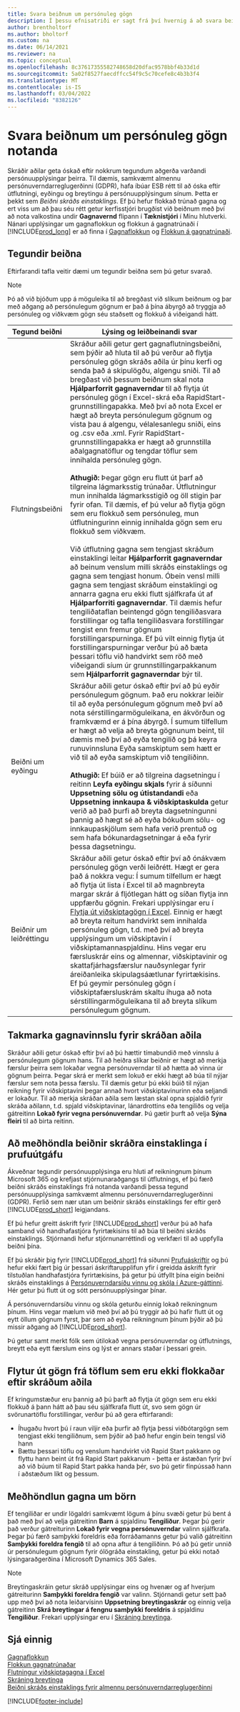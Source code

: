 ```yaml
---
title: Svara beiðnum um persónuleg gögn
description: Í þessu efnisatriði er sagt frá því hvernig á að svara beiðnum um persónuupplýsingar. Þetta er þekkt sem beiðni skráðs einstaklings.
author: brentholtorf
ms.author: bholtorf
ms.custom: na
ms.date: 06/14/2021
ms.reviewer: na
ms.topic: conceptual
ms.openlocfilehash: 8c37617355582748658d20dfac9578bbf4b33d1d
ms.sourcegitcommit: 5a02f8527faecdffcc54f9c5c70cefe8c4b3b3f4
ms.translationtype: MT
ms.contentlocale: is-IS
ms.lasthandoff: 03/04/2022
ms.locfileid: "8382126"
---
```

# <a name="responding-to-requests-about-users-personal-data"></a>Svara beiðnum um persónuleg gögn notanda  
Skráðir aðilar geta óskað eftir nokkrum tegundum aðgerða varðandi persónuupplýsingar þeirra. Til dæmis, samkvæmt almennu persónuverndarreglugerðinni (GDPR), hafa íbúar ESB rétt til að óska eftir útflutningi, eyðingu og breytingu á persónuupplýsingum sínum. Þetta er þekkt sem *Beiðni skráðs einstaklings*. Ef þú hefur flokkað trúnað gagna og ert viss um að þau séu rétt getur kerfisstjóri brugðist við beiðnum með því að nota valkostina undir **Gagnavernd** flipann í **Tæknistjóri** í Mínu hlutverki. Nánari upplýsingar um gagnaflokkun og flokkun á gagnatrúnaði í [!INCLUDE[prod_long](includes/prod_long.md)] er að finna í [Gagnaflokkun](/dynamics-nav/classifying-data?toc=/dynamics365/business-central/toc.json) og [Flokkun á gagnatrúnaði](admin-classifying-data-sensitivity.md).  

## <a name="types-of-requests"></a>Tegundir beiðna

Eftirfarandi tafla veitir dæmi um tegundir beiðna sem þú getur svarað.

> [!Note]
> Þó að við bjóðum upp á möguleika til að bregðast við slíkum beiðnum og þar með aðgang að persónulegum gögnum er það á þína ábyrgð að tryggja að persónuleg og viðkvæm gögn séu staðsett og flokkuð á viðeigandi hátt.

|Tegund beiðni|Lýsing og leiðbeinandi svar|
|-----|-----|
|Flutningsbeiðni|Skráður aðili getur gert gagnaflutningsbeiðni, sem þýðir að hluta til að þú verður að flytja persónuleg gögn skráðs aðila úr þínu kerfi og senda það á skipulögðu, algengu sniði. Til að bregðast við þessum beiðnum skal nota **Hjálparforrit gagnaverndar** til að flytja út persónuleg gögn í Excel-skrá eða RapidStart-grunnstillingapakka. Með því að nota Excel er hægt að breyta persónulegum gögnum og vista þau á algengu, vélalesanlegu sniði, eins og .csv eða .xml. Fyrir RapidStart-grunnstillingapakka er hægt að grunnstilla aðalgagnatöflur og tengdar töflur sem innihalda persónuleg gögn. <br><br> **Athugið:** Þegar gögn eru flutt út þarf að tilgreina lágmarksstig trúnaðar. Útflutningur mun innihalda lágmarksstigið og öll stigin þar fyrir ofan. Til dæmis, ef þú velur að flytja gögn sem eru flokkuð sem persónuleg, mun útflutningurinn einnig innihalda gögn sem eru flokkuð sem viðkvæm. <br><br>Við útflutning gagna sem tengjast skráðum einstaklingi leitar **Hjálparforrit gagnaverndar** að beinum venslum milli skráðs einstaklings og gagna sem tengjast honum. Óbein vensl milli gagna sem tengjast skráðum einstaklingi og annarra gagna eru ekki flutt sjálfkrafa út af **Hjálparforriti gagnaverndar**. Til dæmis hefur tengiliðataflan beintengd gögn tengiliðasvara forstillingar og tafla tengiliðasvara forstillingar tengist enn fremur gögnum forstillingarspurninga. Ef þú vilt einnig flytja út forstillingarspurningar verður þú að bæta þessari töflu við handvirkt sem röð með viðeigandi síum úr grunnstillingarpakkanum sem **Hjálparforrit gagnaverndar** býr til.|
|Beiðni um eyðingu|Skráður aðili getur óskað eftir því að þú eyðir persónulegum gögnum. Það eru nokkrar leiðir til að eyða persónulegum gögnum með því að nota sérstillingarmöguleikana, en ákvörðun og framkvæmd er á þína ábyrgð. Í sumum tilfellum er hægt að velja að breyta gögnunum beint, til dæmis með því að eyða tengilið og þá keyra runuvinnsluna Eyða samskiptum sem hætt er við til að eyða samskiptum við tengiliðinn. <br><br> **Athugið:** Ef búið er að tilgreina dagsetningu í reitinn **Leyfa eyðingu skjals** fyrir á síðunni **Uppsetning sölu og útistandandi** eða **Uppsetning innkaupa & viðskiptaskulda** getur verið að það þurfi að breyta dagsetningunni þannig að hægt sé að eyða bókuðum sölu- og innkaupaskjölum sem hafa verið prentuð og sem hafa bókunardagsetningar á eða fyrir þessa dagsetningu.|
|Beiðnir um leiðréttingu|Skráður aðili getur óskað eftir því að ónákvæm persónuleg gögn verði leiðrétt. Hægt er gera það á nokkra vegu: Í sumum tilfellum er hægt að flytja út lista í Excel til að magnbreyta margar skrár á fljótlegan hátt og síðan flytja inn uppfærðu gögnin. Frekari upplýsingar eru í [Flytja út viðskiptagögn í Excel](about-export-data.md). Einnig er hægt að breyta reitum handvirkt sem innihalda persónuleg gögn, t.d. með því að breyta upplýsingum um viðskiptavin í viðskiptamannaspjaldinu. Hins vegar eru færsluskrár eins og almennar, viðskiptavinir og skattafjárhagsfærslur nauðsynlegar fyrir áreiðanleika skipulagsáætlunar fyrirtækisins. Ef þú geymir persónuleg gögn í viðskiptafærsluskrám skaltu íhuga að nota sérstillingarmöguleikana til að breyta slíkum persónulegum gögnum.|

## <a name="restrict-data-processing-for-a-data-subject"></a>Takmarka gagnavinnslu fyrir skráðan aðila
Skráður aðili getur óskað eftir því að þú hættir tímabundið með vinnslu á persónulegum gögnum hans. Til að heiðra slíkar beiðnir er hægt að merkja færslur þeirra sem lokaðar vegna persónuverndar til að hætta að vinna úr gögnum þeirra. Þegar skrá er merkt sem lokuð er ekki hægt að búa til nýjar færslur sem nota þessa færslu. Til dæmis getur þú ekki búið til nýjan reikning fyrir viðskiptavini þegar annað hvort viðskiptavinurinn eða seljandi er lokaður. Til að merkja skráðan aðila sem læstan skal opna spjaldið fyrir skráða aðilann, t.d. spjald viðskiptavinar, lánardrottins eða tengiliðs og velja gátreitinn **Lokað fyrir vegna persónuverndar**. Þú gætir þurft að velja **Sýna fleiri** til að birta reitinn.  

## <a name="handling-data-subject-requests-while-in-trial"></a>Að meðhöndla beiðnir skráðra einstaklinga í prufuútgáfu
Ákveðnar tegundir persónuupplýsinga eru hluti af reikningnum þínum Microsoft 365 og krefjast stjórnunaraðgangs til útflutnings, ef þú færð beiðni skráðs einstaklings frá notanda varðandi þessa tegund persónuupplýsinga samkvæmt almennu persónuverndarreglugerðinni (GDPR). Ferlið sem nær utan um beiðnir skráðs einstaklings fer eftir gerð [!INCLUDE[prod_short](includes/prod_short.md)] leigjandans.  

Ef þú hefur greitt áskrift fyrir [!INCLUDE[prod_short](includes/prod_short.md)] verður þú að hafa samband við handhafastjóra fyrirtækisins til að búa til beiðni skráðs einstaklings. Stjórnandi hefur stjórnunarréttindi og verkfæri til að uppfylla beiðni þína.  

Ef þú skráðir þig fyrir [!INCLUDE[prod_short](includes/prod_short.md)] frá síðunni [Prufuáskriftir](https://trials.dynamics.com/) og þú hefur ekki fært þig úr þessari áskriftarupplifun yfir í greidda áskrift fyrir tilstuðlan handhafastjóra fyrirtækisins, þá getur þú útfyllt þína eigin beiðni skráðs einstaklings á [Persónuverndarsíðu vinnu og skóla í Azure-gáttinni](https://portal.azure.com#blade/Microsoft_AAD_IAM/GDPRViralBlade). Hér getur þú flutt út og sótt persónuupplýsingar þínar.

Á persónuverndarsíðu vinnu og skóla geturðu einnig lokað reikningnum þínum. Hins vegar mælum við með því að þú tryggir að þú hafir flutt út og eytt öllum gögnum fyrst, þar sem að eyða reikningnum þínum þýðir að þú missir aðgang að [!INCLUDE[prod_short](includes/prod_short.md)].  

Þú getur samt merkt fólk sem útilokað vegna persónuverndar og útflutnings, breytt eða eytt færslum eins og lýst er annars staðar í þessari grein.  

## <a name="exporting-data-from-tables-not-classified-by-data-subject"></a>Flytur út gögn frá töflum sem eru ekki flokkaðar eftir skráðum aðila
Ef kringumstæður eru þannig að þú þarft að flytja út gögn sem eru ekki flokkuð á þann hátt að þau séu sjálfkrafa flutt út, svo sem gögn úr svörunartöflu forstillingar, verður þú að gera eftirfarandi:
-   Íhugaðu hvort þú í raun viljir eða þurfir að flytja þessi viðbótargögn sem tengjast ekki tengiliðnum, sem þýðir að það hefur engin bein tengsl við hann
-   Bættu þessari töflu og venslum handvirkt við Rapid Start pakkann og flyttu hann beint út frá Rapid Start pakkanum - þetta er ástæðan fyrir því að við búum til Rapid Start pakka handa þér, svo þú getir fínpússað hann í aðstæðum líkt og þessum.

## <a name="handling-data-about-minors"></a>Meðhöndlun gagna um börn
Ef tengiliðar er undir lögaldri samkvæmt lögum á þínu svæði getur þú bent á það með því að velja gátreitinn **Barn** á spjaldinu **Tengiliður**. Þegar þú gerir það verður gátreiturinn **Lokað fyrir vegna persónuverndar** valinn sjálfkrafa. Þegar þú færð samþykki foreldris eða forráðamanns getur þú valið gátreitinn **Samþykki foreldra fengið** til að opna aftur á tengiliðinn. Þó að þú getir unnið úr persónulegum gögnum fyrir ólögráða einstakling, getur þú ekki notað lýsingaraðgerðina í Microsoft Dynamics 365 Sales.

> [!Note]
> Breytingaskráin getur skráð upplýsingar eins og hvenær og af hverjum gátreiturinn **Samþykki foreldra fengið** var valinn. Stjórnandi getur sett það upp með því að nota leiðarvísinn **Uppsetning breytingaskrár** og einnig velja gátreitinn **Skrá breytingar á fengnu samþykki foreldris** á spjaldinu **Tengiliður**. Frekari upplýsingar eru í [Skráning breytinga](across-log-changes.md).  

## <a name="see-also"></a>Sjá einnig
[Gagnaflokkun](/dynamics-nav/classifying-data?toc=/dynamics365/business-central/toc.json)  
[Flokkun gagnatrúnaðar](admin-classifying-data-sensitivity.md)  
[Flutningur viðskiptagagna í Excel](about-export-data.md)  
[Skráning breytinga](across-log-changes.md)  
[Beiðni skráðs einstaklings fyrir almennu persónuverndarreglugerðinni](/microsoft-365/compliance/gdpr-data-subject-requests)  


[!INCLUDE[footer-include](includes/footer-banner.md)]